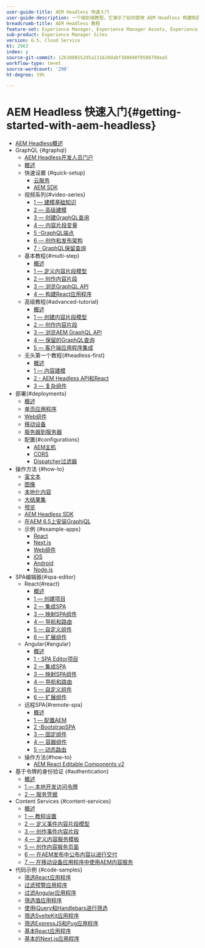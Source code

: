 ```yaml
---
user-guide-title: AEM Headless 快速入门
user-guide-description: 一个端到端教程，它演示了如何使用 AEM Headless 构建和展示内容。
breadcrumb-title: AEM Headless 教程
feature-set: Experience Manager, Experience Manager Assets, Experience Manager Sites
sub-product: Experience Manager Sites
version: 6.5, Cloud Service
kt: 2963
index: y
source-git-commit: 12b3888552d5a131628dabf380840f0586798ea5
workflow-type: tm+mt
source-wordcount: '298'
ht-degree: 19%

---
```



# AEM Headless 快速入门{#getting-started-with-aem-headless}

+ [AEM Headless概述](./overview.md)
+ GraphQL {#graphql}
   + [AEM Headless开发人员门户](https://experienceleague.adobe.com/landing/experience-manager/headless/developer.html?lang=zh-Hans)
   + [概述](./graphql/overview.md)
   + 快速设置 {#quick-setup}
      + [云服务](./graphql/quick-setup/cloud-service.md)
      + [AEM SDK](./graphql/quick-setup/local-sdk.md)
   + 视频系列{#video-series}
      + [1 — 建模基础知识](./graphql/video-series/modeling-basics.md)
      + [2 — 高级建模](./graphql/video-series/advanced-modeling.md)
      + [3 — 创建GraphQL查询](./graphql/video-series/creating-graphql-queries.md)
      + [4 — 内容片段变量](./graphql/video-series/content-fragment-variations.md)
      + [5 -GraphQL端点](./graphql/video-series/graphql-endpoints.md)
      + [6 — 创作和发布架构](./graphql/video-series/author-publish-architecture.md)
      + [7 - GraphQL保留查询](./graphql/video-series/graphql-persisted-queries.md)
   + 基本教程{#multi-step}
      + [概述](./graphql/multi-step/overview.md)
      + [1 — 定义内容片段模型](./graphql/multi-step/content-fragment-models.md)
      + [2 — 创作内容片段](./graphql/multi-step/author-content-fragments.md)
      + [3 — 浏览GraphQL API](./graphql/multi-step/explore-graphql-api.md)
      + [4 — 构建React应用程序](./graphql/multi-step/graphql-and-react-app.md)
   + 高级教程{#advanced-tutorial}
      + [概述](/help/headless-tutorial/graphql/advanced-graphql/overview.md)
      + [1 — 创建内容片段模型](/help/headless-tutorial/graphql/advanced-graphql/create-content-fragment-models.md)
      + [2 — 创作内容片段](/help/headless-tutorial/graphql/advanced-graphql/author-content-fragments.md)
      + [3 — 浏览AEM GraphQL API](/help/headless-tutorial/graphql/advanced-graphql/explore-graphql-api.md)
      + [4 — 保留的GraphQL查询](/help/headless-tutorial/graphql/advanced-graphql/graphql-persisted-queries.md)
      + [5 — 客户端应用程序集成](/help/headless-tutorial/graphql/advanced-graphql/client-application-integration.md)
   + 无头第一个教程{#headless-first}
      + [概述](./graphql/headless-first-tutorial/overview.md)
      + [1 — 内容建模](./graphql/headless-first-tutorial/1-content-modeling.md)
      + [2 - AEM Headless API和React](./graphql/headless-first-tutorial/2-aem-headless-apis-and-react.md)
      + [3 — 复杂组件](./graphql/headless-first-tutorial/3-complex-components.md)
+ 部署{#deployments}
   + [概述](./graphql/deployment/overview.md)
   + [单页应用程序](./graphql/deployment/spa.md)
   + [Web组件](./graphql/deployment/web-component.md)
   + [移动设备](./graphql/deployment/mobile.md)
   + [服务器到服务器](./graphql/deployment/server-to-server.md)
   + 配置{#configurations}
      + [AEM主机](./graphql/deployment/configurations/aem-hosts.md)
      + [CORS](./graphql/deployment/configurations/cors.md)
      + [Dispatcher过滤器](./graphql/deployment/configurations/dispatcher-filters.md)
+ 操作方法 {#how-to}
   + [富文本](./graphql/how-to/rich-text.md)
   + [图像](./graphql/how-to/images.md)
   + [本地化内容](./graphql/how-to/localized-content.md)
   + [大结果集](./graphql/how-to/large-result-sets.md)
   + [预览](./graphql/how-to/preview.md)
   + [AEM Headless SDK](./graphql/how-to/aem-headless-sdk.md)
   + [在AEM 6.5上安装GraphiQL](./graphql/how-to/install-graphiql-aem-6-5.md)
   + 示例 {#example-apps}
      + [React](./graphql/example-apps/react-app.md)
      + [Next.js](./graphql/example-apps/next-js.md)
      + [Web组件](./graphql/example-apps/web-component.md)
      + [iOS](./graphql/example-apps/ios-swiftui-app.md)
      + [Android](./graphql/example-apps/android-app.md)
      + [Node.js](./graphql/example-apps/server-to-server-app.md)
+ SPA编辑器{#spa-editor}
   + React{#react}
      + [概述](./spa-editor/react/overview.md)
      + [1 — 创建项目](./spa-editor/react/create-project.md)
      + [2 — 集成SPA](./spa-editor/react/integrate-spa.md)
      + [3 — 映射SPA组件](./spa-editor/react/map-components.md)
      + [4 — 导航和路由](./spa-editor/react/navigation-routing.md)
      + [5 — 自定义组件](./spa-editor/react/custom-component.md)
      + [6 — 扩展组件](./spa-editor/react/extend-component.md)
   + Angular{#angular}
      + [概述](./spa-editor/angular/overview.md)
      + [1 - SPA Editor项目](./spa-editor/angular/create-project.md)
      + [2 — 集成SPA](./spa-editor/angular/integrate-spa.md)
      + [3 — 映射SPA组件](./spa-editor/angular/map-components.md)
      + [4 — 导航和路由](./spa-editor/angular/navigation-routing.md)
      + [5 — 自定义组件](./spa-editor/angular/custom-component.md)
      + [6 — 扩展组件](./spa-editor/angular/extend-component.md)
   + 远程SPA{#remote-spa}
      + [概述](./spa-editor/remote-spa/overview.md)
      + [1 — 配置AEM](./spa-editor/remote-spa/aem-configure.md)
      + [2 -BootstrapSPA](./spa-editor/remote-spa/spa-bootstrap.md)
      + [3 — 固定组件](./spa-editor/remote-spa/spa-fixed-component.md)
      + [4 — 容器组件](./spa-editor/remote-spa/spa-container-component.md)
      + [5 — 动态路由](./spa-editor/remote-spa/spa-dynamic-routes.md)
   + 操作方法{#how-to}
      + [AEM React Editable Components v2](./spa-editor/how-to/react-core-components-v2.md)
+ 基于令牌的身份验证 {#authentication}
   + [概述](./authentication/overview.md)
   + [1 — 本地开发访问令牌](./authentication/local-development-access-token.md)
   + [2 — 服务凭据](./authentication/service-credentials.md)
+ Content Services {#content-services}
   + [概述](./content-services/overview.md)
   + [1 — 教程设置](./content-services/chapter-1.md)
   + [2 — 定义事件内容片段模型](./content-services/chapter-2.md)
   + [3 — 创作事件内容片段](./content-services/chapter-3.md)
   + [4 — 定义内容服务模板](./content-services/chapter-4.md)
   + [5 — 创作内容服务页面](./content-services/chapter-5.md)
   + [6 — 在AEM发布中公布内容以进行交付](./content-services/chapter-6.md)
   + [7 — 在移动设备应用程序中使用AEM内容服务](./content-services/chapter-7.md)
+ 代码示例 {#code-samples}
   + [筛选React应用程序](./graphql/code-samples/filtering-react-app.md)
   + [过滤预警应用程序](./graphql/code-samples/filtering-preact-app.md)
   + [过滤Angular应用程序](./graphql/code-samples/filtering-angular-app.md)
   + [筛选值应用程序](./graphql/code-samples/filtering-vue-app.md)
   + [使用jQuery和Handlebars进行筛选](./graphql/code-samples/filtering-jquery-handlebars.md)
   + [筛选SvelteKit应用程序](./graphql/code-samples/filtering-sveltekit-app.md)
   + [筛选ExpressJS和Pug应用程序](./graphql/code-samples/filtering-express-pug-app.md)
   + [基本React应用程序](./graphql/code-samples/basic-react-app.md)
   + [基本的Next.js应用程序](./graphql/code-samples/basic-nextjs-app.md)

